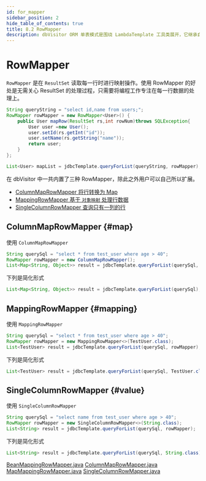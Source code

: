 ```yaml
---
id: for_mapper
sidebar_position: 2
hide_table_of_contents: true
title: 8.2 RowMapper
description: dbVisitor ORM 单表模式是围绕 LambdaTemplate 工具类展开，它继承自 JdbcTemplate 具备后者的所有能力。
---
```


# RowMapper

`RowMapper` 是在 `ResultSet` 读取每一行时进行映射操作。使用 RowMapper 的好处是无需关心 ResultSet 的处理过程，只需要将编程工作专注在每一行数据的处理上。

```java
String queryString = "select id,name from users;";
RowMapper rowMapper = new RowMapper<User>() {
    public User mapRow(ResultSet rs,int rowNum)throws SQLException{
        User user =new User();
        user.setId(rs.getInt("id"));
        user.setName(rs.getString("name"));
        return user;
    }
};

List<User> mapList = jdbcTemplate.queryForList(queryString, rowMapper);
```

在 dbVisitor 中一共内置了三种 RowMapper，除此之外用户可以自己所以扩展。

- [ColumnMapRowMapper 将行转换为 Map](#map)
- [MappingRowMapper 基于 `对象映射` 处理行数据](#mapping)
- [SingleColumnRowMapper 查询只有一列的行](#value)

## ColumnMapRowMapper {#map}

使用 `ColumnMapRowMapper`

```java
String querySql = "select * from test_user where age > 40";
RowMapper rowMapper = new ColumnMapRowMapper();
List<Map<String, Object>> result = jdbcTemplate.queryForList(querySql, rowMapper);
```

下列是简化形式

```java
List<Map<String, Object>> result = jdbcTemplate.queryForList(querySql);
```

## MappingRowMapper {#mapping}

使用 `MappingRowMapper`

```java
String querySql = "select * from test_user where age > 40";
RowMapper rowMapper = new MappingRowMapper<>(TestUser.class);
List<TestUser> result = jdbcTemplate.queryForList(querySql, rowMapper);
```

下列是简化形式

```java
List<TestUser> result = jdbcTemplate.queryForList(querySql, TestUser.class);
```

## SingleColumnRowMapper {#value}

使用 `SingleColumnRowMapper`

```java
String querySql = "select name from test_user where age > 40";
RowMapper rowMapper = new SingleColumnRowMapper<>(String.class);
List<String> result = jdbcTemplate.queryForList(querySql, rowMapper);
```

下列是简化形式

```java
List<String> result = jdbcTemplate.queryForList(querySql, String.class);
```




[BeanMappingRowMapper.java](..%2F..%2F..%2F..%2Fdbvisitor%2Fsrc%2Fmain%2Fjava%2Fnet%2Fhasor%2Fdbvisitor%2Fjdbc%2Fmapper%2FBeanMappingRowMapper.java)
[ColumnMapRowMapper.java](..%2F..%2F..%2F..%2Fdbvisitor%2Fsrc%2Fmain%2Fjava%2Fnet%2Fhasor%2Fdbvisitor%2Fjdbc%2Fmapper%2FColumnMapRowMapper.java)
[MapMappingRowMapper.java](..%2F..%2F..%2F..%2Fdbvisitor%2Fsrc%2Fmain%2Fjava%2Fnet%2Fhasor%2Fdbvisitor%2Fjdbc%2Fmapper%2FMapMappingRowMapper.java)
[SingleColumnRowMapper.java](..%2F..%2F..%2F..%2Fdbvisitor%2Fsrc%2Fmain%2Fjava%2Fnet%2Fhasor%2Fdbvisitor%2Fjdbc%2Fmapper%2FSingleColumnRowMapper.java)